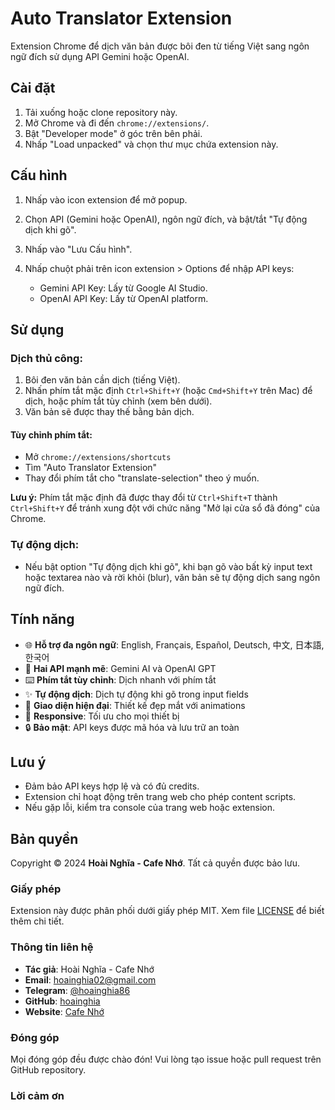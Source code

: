 # Auto Translator Extension

Extension Chrome để dịch văn bản được bôi đen từ tiếng Việt sang ngôn ngữ đích sử dụng API Gemini hoặc OpenAI.

## Cài đặt

1. Tải xuống hoặc clone repository này.
2. Mở Chrome và đi đến `chrome://extensions/`.
3. Bật "Developer mode" ở góc trên bên phải.
4. Nhấp "Load unpacked" và chọn thư mục chứa extension này.

## Cấu hình

1. Nhấp vào icon extension để mở popup.
2. Chọn API (Gemini hoặc OpenAI), ngôn ngữ đích, và bật/tắt "Tự động dịch khi gõ".
3. Nhấp vào "Lưu Cấu hình".

4. Nhấp chuột phải trên icon extension > Options để nhập API keys:
   - Gemini API Key: Lấy từ Google AI Studio.
   - OpenAI API Key: Lấy từ OpenAI platform.

## Sử dụng

### Dịch thủ công:
1. Bôi đen văn bản cần dịch (tiếng Việt).
2. Nhấn phím tắt mặc định `Ctrl+Shift+Y` (hoặc `Cmd+Shift+Y` trên Mac) để dịch, hoặc phím tắt tùy chỉnh (xem bên dưới).
3. Văn bản sẽ được thay thế bằng bản dịch.

#### Tùy chỉnh phím tắt:
- Mở `chrome://extensions/shortcuts`
- Tìm "Auto Translator Extension"
- Thay đổi phím tắt cho "translate-selection" theo ý muốn.

**Lưu ý:** Phím tắt mặc định đã được thay đổi từ `Ctrl+Shift+T` thành `Ctrl+Shift+Y` để tránh xung đột với chức năng "Mở lại cửa sổ đã đóng" của Chrome.

### Tự động dịch:
- Nếu bật option "Tự động dịch khi gõ", khi bạn gõ vào bất kỳ input text hoặc textarea nào và rời khỏi (blur), văn bản sẽ tự động dịch sang ngôn ngữ đích.

## Tính năng

- 🌐 **Hỗ trợ đa ngôn ngữ**: English, Français, Español, Deutsch, 中文, 日本語, 한국어
- 🤖 **Hai API mạnh mẽ**: Gemini AI và OpenAI GPT
- ⌨️ **Phím tắt tùy chỉnh**: Dịch nhanh với phím tắt
- ✨ **Tự động dịch**: Dịch tự động khi gõ trong input fields
- 🎨 **Giao diện hiện đại**: Thiết kế đẹp mắt với animations
- 📱 **Responsive**: Tối ưu cho mọi thiết bị
- 🔒 **Bảo mật**: API keys được mã hóa và lưu trữ an toàn

## Lưu ý

- Đảm bảo API keys hợp lệ và có đủ credits.
- Extension chỉ hoạt động trên trang web cho phép content scripts.
- Nếu gặp lỗi, kiểm tra console của trang web hoặc extension.

## Bản quyền

Copyright © 2024 **Hoài Nghĩa - Cafe Nhớ**. Tất cả quyền được bảo lưu.

### Giấy phép

Extension này được phân phối dưới giấy phép MIT. Xem file [LICENSE](LICENSE) để biết thêm chi tiết.

### Thông tin liên hệ

- **Tác giả**: Hoài Nghĩa - Cafe Nhớ
- **Email**: hoainghia02@gmail.com
- **Telegram**: [@hoainghia86](https://t.me/hoainghia86)
- **GitHub**: [hoainghia](https://github.com/hoainghia22)
- **Website**: [Cafe Nhớ](https://cafenho.net)

### Đóng góp

Mọi đóng góp đều được chào đón! Vui lòng tạo issue hoặc pull request trên GitHub repository.

### Lời cảm ơn


